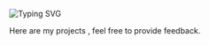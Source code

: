 ![Typing SVG](https://readme-typing-svg.demolab.com/?lines=Hola&color=00FF00&font=IBM+Plex)

Here are my projects , feel free to provide feedback.
